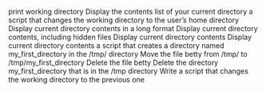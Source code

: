 print working directory
Display the contents list of your current directory
a script that changes the working directory to the user’s home directory
Display current directory contents in a long format
Display current directory contents, including hidden files
Display current directory contents
Display current directory contents
a script that creates a directory named my_first_directory in the /tmp/ directory
Move the file betty from /tmp/ to /tmp/my_first_directory
Delete the file betty
Delete the directory my_first_directory that is in the /tmp directory
Write a script that changes the working directory to the previous one
